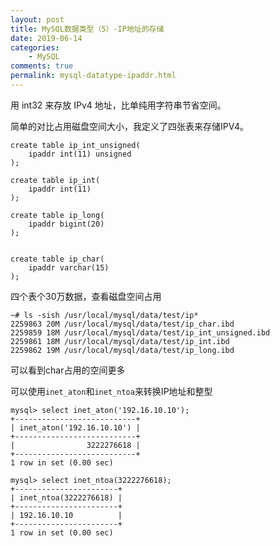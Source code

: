 ```yaml
---
layout: post
title: MySQL数据类型（5）-IP地址的存储
date: 2019-06-14
categories:
    - MySQL
comments: true
permalink: mysql-datatype-ipaddr.html
---
```


用 int32 来存放 IPv4 地址，比单纯用字符串节省空间。

简单的对比占用磁盘空间大小，我定义了四张表来存储IPV4。

```
create table ip_int_unsigned( 
	ipaddr int(11) unsigned
);

create table ip_int( 
	ipaddr int(11)
);

create table ip_long( 
	ipaddr bigint(20)
);


create table ip_char( 
	ipaddr varchar(15)
);
```

四个表个30万数据，查看磁盘空间占用

```
~# ls -sish /usr/local/mysql/data/test/ip*
2259863 20M /usr/local/mysql/data/test/ip_char.ibd  
2259859 18M /usr/local/mysql/data/test/ip_int_unsigned.ibd
2259861 18M /usr/local/mysql/data/test/ip_int.ibd   
2259862 19M /usr/local/mysql/data/test/ip_long.ibd
```

可以看到char占用的空间更多

可以使用`inet_aton`和`inet_ntoa`来转换IP地址和整型

```
mysql> select inet_aton('192.16.10.10');
+---------------------------+
| inet_aton('192.16.10.10') |
+---------------------------+
|                3222276618 |
+---------------------------+
1 row in set (0.00 sec)

mysql> select inet_ntoa(3222276618);
+-----------------------+
| inet_ntoa(3222276618) |
+-----------------------+
| 192.16.10.10          |
+-----------------------+
1 row in set (0.00 sec)
```



